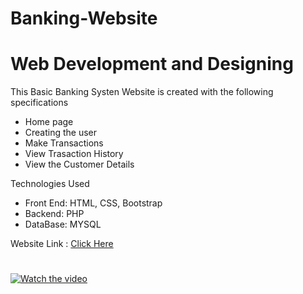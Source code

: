 # Banking-Website
# Web Development and Designing 


This Basic Banking Systen Website is created with the following specifications

* Home page
* Creating the user
* Make Transactions
* View Trasaction History
* View the Customer Details

Technologies Used

* Front End: HTML, CSS, Bootstrap
* Backend: PHP
* DataBase: MYSQL

Website Link : [Click Here](https://www.linkedin.com/posts/sujana--k_gripseptember21-gripsept21-activity-6845917923488489472-Ldpp)

#

[![Watch the video](![image](https://github.com/sujana-kamasany/Banking-Website/blob/main/Logos/sparks.pngg))](https://youtu.be/BFF7SXEHm5w)
